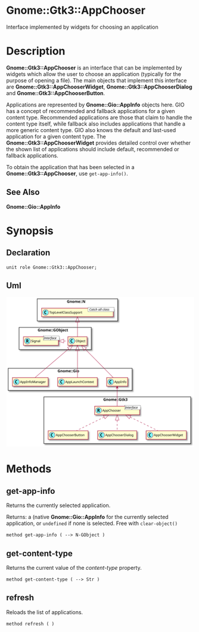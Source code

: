 Gnome::Gtk3::AppChooser
=======================

Interface implemented by widgets for choosing an application

Description
===========

**Gnome::Gtk3::AppChooser** is an interface that can be implemented by widgets which allow the user to choose an application (typically for the purpose of opening a file). The main objects that implement this interface are **Gnome::Gtk3::AppChooserWidget**, **Gnome::Gtk3::AppChooserDialog** and **Gnome::Gtk3::AppChooserButton**.

Applications are represented by **Gnome::Gio::AppInfo** objects here. GIO has a concept of recommended and fallback applications for a given content type. Recommended applications are those that claim to handle the content type itself, while fallback also includes applications that handle a more generic content type. GIO also knows the default and last-used application for a given content type. The **Gnome::Gtk3::AppChooserWidget** provides detailed control over whether the shown list of applications should include default, recommended or fallback applications.

To obtain the application that has been selected in a **Gnome::Gtk3::AppChooser**, use `get-app-info()`.

See Also
--------

**Gnome::Gio::AppInfo**

Synopsis
========

Declaration
-----------

    unit role Gnome::Gtk3::AppChooser;

Uml
---

![](plantuml/AppChooser.svg)

Methods
=======

get-app-info
------------

Returns the currently selected application.

Returns: a (native **Gnome::Gio::AppInfo** for the currently selected application, or `undefined` if none is selected. Free with `clear-object()`

    method get-app-info ( --> N-GObject )

get-content-type
----------------

Returns the current value of the *content-type* property.

    method get-content-type ( --> Str )

refresh
-------

Reloads the list of applications.

    method refresh ( )

